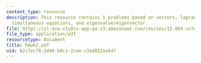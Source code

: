 ```yaml
---
content_type: resource
description: This resource contains 5 problems based on vectors, lagrange multipliers,
  simultaneous equations, and eigenvalue/eigenvector.
file: https://ol-ocw-studio-app-qa.s3.amazonaws.com/courses/12-864-inference-from-data-and-models-spring-2005/62c7ec762490b0c32ceec3ad812aa547_hmwk2.pdf
file_type: application/pdf
resourcetype: Document
title: hmwk2.pdf
uid: 62c7ec76-2490-b0c3-2cee-c3ad812aa547
---
```

